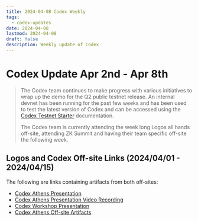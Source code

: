 ```yaml
---
title: 2024-04-08 Codex Weekly
tags:
  - codex-updates
date: 2024-04-08
lastmod: 2024-04-08
draft: false
description: Weekly update of Codex
---
```


# Codex Update Apr 2nd - Apr 8th

> The Codex team continues to make progress with various initiatives to wrap up the demo for the Q2 public testnet release. An internal devnet has been running for the past few weeks and has been used to test the latest version of Codex and can be accessed using the [Codex Testnet Starter](https://github.com/codex-storage/codex-testnet-starter) documentation.
> 
> The Codex team is currently attending the week long Logos all hands off-site, attending ZK Summit and having their team specific off-site the following week.

## Logos and Codex Off-site Links (2024/04/01 - 2024/04/15)
The following are links containing artifacts from both off-sites:
- [Codex Athens Presentation](https://docs.google.com/presentation/d/1c3iNOHxwbxeRpwHFTZPBBdXaa6nwLd4EbwJ5txlR0qU/edit?usp=drive_link)
- [Codex Athens Presentation Video Recording](https://drive.google.com/file/d/1XOzTYAl29KQCUQovojpHpBjW4Kelv2sr/view?usp=drive_link)
- [Codex Workshop Presentation](https://docs.google.com/presentation/d/1farcX6P7cJsK_p6KVc63fmT-3dR3cPXyW2Nj7tJ2xXQ/edit?usp=drive_link)
- [Codex Athens Off-site Artifacts](https://drive.google.com/drive/folders/1nsJCirfJX0B8p7Tr8eEaaa9tOTHme912?usp=drive_link)